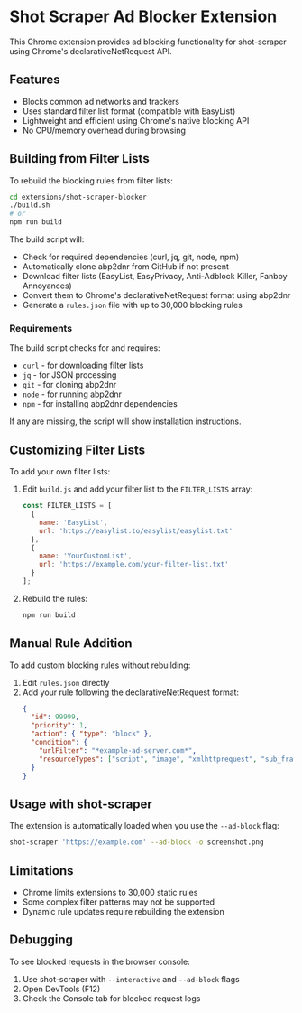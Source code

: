 # Shot Scraper Ad Blocker Extension

This Chrome extension provides ad blocking functionality for shot-scraper using Chrome's declarativeNetRequest API.

## Features

- Blocks common ad networks and trackers
- Uses standard filter list format (compatible with EasyList)
- Lightweight and efficient using Chrome's native blocking API
- No CPU/memory overhead during browsing

## Building from Filter Lists

To rebuild the blocking rules from filter lists:

```bash
cd extensions/shot-scraper-blocker
./build.sh
# or
npm run build
```

The build script will:
- Check for required dependencies (curl, jq, git, node, npm)
- Automatically clone abp2dnr from GitHub if not present
- Download filter lists (EasyList, EasyPrivacy, Anti-Adblock Killer, Fanboy Annoyances)
- Convert them to Chrome's declarativeNetRequest format using abp2dnr
- Generate a `rules.json` file with up to 30,000 blocking rules

### Requirements

The build script checks for and requires:
- `curl` - for downloading filter lists
- `jq` - for JSON processing
- `git` - for cloning abp2dnr
- `node` - for running abp2dnr
- `npm` - for installing abp2dnr dependencies

If any are missing, the script will show installation instructions.

## Customizing Filter Lists

To add your own filter lists:

1. Edit `build.js` and add your filter list to the `FILTER_LISTS` array:
   ```javascript
   const FILTER_LISTS = [
     {
       name: 'EasyList',
       url: 'https://easylist.to/easylist/easylist.txt'
     },
     {
       name: 'YourCustomList',
       url: 'https://example.com/your-filter-list.txt'
     }
   ];
   ```

2. Rebuild the rules:
   ```bash
   npm run build
   ```

## Manual Rule Addition

To add custom blocking rules without rebuilding:

1. Edit `rules.json` directly
2. Add your rule following the declarativeNetRequest format:
   ```json
   {
     "id": 99999,
     "priority": 1,
     "action": { "type": "block" },
     "condition": {
       "urlFilter": "*example-ad-server.com*",
       "resourceTypes": ["script", "image", "xmlhttprequest", "sub_frame"]
     }
   }
   ```

## Usage with shot-scraper

The extension is automatically loaded when you use the `--ad-block` flag:

```bash
shot-scraper 'https://example.com' --ad-block -o screenshot.png
```

## Limitations

- Chrome limits extensions to 30,000 static rules
- Some complex filter patterns may not be supported
- Dynamic rule updates require rebuilding the extension

## Debugging

To see blocked requests in the browser console:
1. Use shot-scraper with `--interactive` and `--ad-block` flags
2. Open DevTools (F12)
3. Check the Console tab for blocked request logs